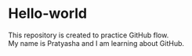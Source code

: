 # Hello-world
This repository is created to practice GitHub flow.  
My name is Pratyasha and I am learning about GitHub.
